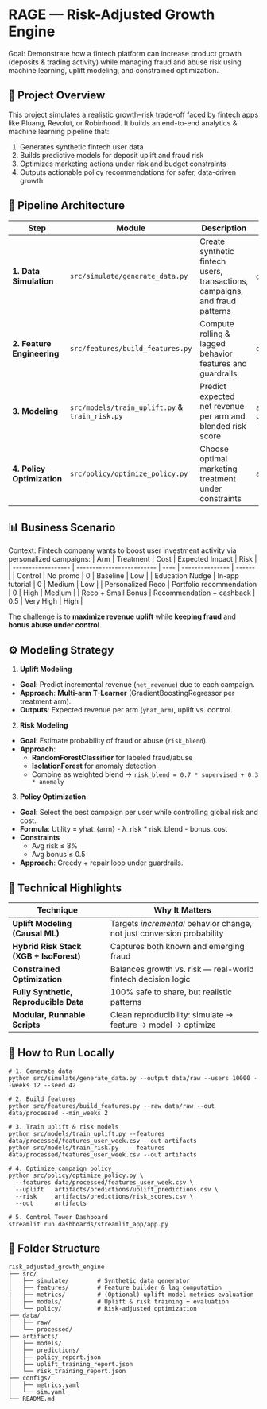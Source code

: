 # RAGE — Risk-Adjusted Growth Engine

Goal: Demonstrate how a fintech platform can increase product growth (deposits & trading activity) while managing fraud and abuse risk using machine learning, uplift modeling, and constrained optimization.

## 🚀 Project Overview

This project simulates a realistic growth–risk trade-off faced by fintech apps like Pluang, Revolut, or Robinhood.
It builds an end-to-end analytics & machine learning pipeline that:

1. Generates synthetic fintech user data
2. Builds predictive models for deposit uplift and fraud risk
3. Optimizes marketing actions under risk and budget constraints
4. Outputs actionable policy recommendations for safer, data-driven growth

## 🧩 Pipeline Architecture

| Step                       | Module                                         | Description                                                                 | Deliverables                                  |
| -------------------------- | ---------------------------------------------- | --------------------------------------------------------------------------- | --------------------------------------------- |
| **1. Data Simulation**     | `src/simulate/generate_data.py`                | Create synthetic fintech users, transactions, campaigns, and fraud patterns | `data/raw/` CSVs                              |
| **2. Feature Engineering** | `src/features/build_features.py`               | Compute rolling & lagged behavior features and guardrails                   | `data/processed/features_user_week.csv`       |
| **3. Modeling**            | `src/models/train_uplift.py` & `train_risk.py` | Predict expected net revenue per arm and blended risk score                 | `artifacts/models/*.pkl`, `predictions/*.csv` |
| **4. Policy Optimization** | `src/policy/optimize_policy.py`                | Choose optimal marketing treatment under constraints                        | `artifacts/policy_report.json`                |

## 📊 Business Scenario

Context:
Fintech company wants to boost user investment activity via personalized campaigns:
| Arm | Treatment | Cost | Expected Impact | Risk |
| ------------------ | ------------------------- | ---- | --------------- | ------ |
| Control | No promo | 0 | Baseline | Low |
| Education Nudge | In-app tutorial | 0 | Medium | Low |
| Personalized Reco | Portfolio recommendation | 0 | High | Medium |
| Reco + Small Bonus | Recommendation + cashback | 0.5 | Very High | High |

The challenge is to **maximize revenue uplift** while **keeping fraud** and **bonus abuse under control**.

## ⚙️ Modeling Strategy

1. **Uplift Modeling**

- **Goal**: Predict incremental revenue (`net_revenue`) due to each campaign.
- **Approach**: **Multi-arm T-Learner** (GradientBoostingRegressor per treatment arm).
- **Outputs**: Expected revenue per arm (`yhat_arm`), uplift vs. control.

2. **Risk Modeling**

- **Goal**: Estimate probability of fraud or abuse (`risk_blend`).
- **Approach**:
  - **RandomForestClassifier** for labeled fraud/abuse
  - **IsolationForest** for anomaly detection
  - Combine as weighted blend → `risk_blend = 0.7 * supervised + 0.3 * anomaly`

3. **Policy Optimization**

- **Goal**: Select the best campaign per user while controlling global risk and cost.
- **Formula**: Utility = yhat\_{arm} - λ_risk \* risk_blend - bonus_cost
- **Constraints**
  - Avg risk ≤ 8%
  - Avg bonus ≤ 0.5
- **Approach**: Greedy + repair loop under guardrails.

## 🧠 Technical Highlights

| Technique                               | Why It Matters                                                         |
| --------------------------------------- | ---------------------------------------------------------------------- |
| **Uplift Modeling (Causal ML)**         | Targets _incremental_ behavior change, not just conversion probability |
| **Hybrid Risk Stack (XGB + IsoForest)** | Captures both known and emerging fraud                                 |
| **Constrained Optimization**            | Balances growth vs. risk — real-world fintech decision logic           |
| **Fully Synthetic, Reproducible Data**  | 100% safe to share, but realistic patterns                             |
| **Modular, Runnable Scripts**           | Clean reproducibility: simulate → feature → model → optimize           |

## 🧰 How to Run Locally

```
# 1. Generate data
python src/simulate/generate_data.py --output data/raw --users 10000 --weeks 12 --seed 42

# 2. Build features
python src/features/build_features.py --raw data/raw --out data/processed --min_weeks 2

# 3. Train uplift & risk models
python src/models/train_uplift.py --features data/processed/features_user_week.csv --out artifacts
python src/models/train_risk.py   --features data/processed/features_user_week.csv --out artifacts

# 4. Optimize campaign policy
python src/policy/optimize_policy.py \
  --features data/processed/features_user_week.csv \
  --uplift   artifacts/predictions/uplift_predictions.csv \
  --risk     artifacts/predictions/risk_scores.csv \
  --out      artifacts

# 5. Control Tower Dashboard
streamlit run dashboards/streamlit_app/app.py
```

## 📁 Folder Structure

```
risk_adjusted_growth_engine
├── src/
│   ├── simulate/        # Synthetic data generator
│   ├── features/        # Feature builder & lag computation
|   ├── metrics/         # (Optional) uplift model metrics evaluation
│   ├── models/          # Uplift & risk training + evaluation
│   └── policy/          # Risk-adjusted optimization
├── data/
│   ├── raw/
│   └── processed/
├── artifacts/
│   ├── models/
│   ├── predictions/
│   ├── policy_report.json
│   ├── uplift_training_report.json
│   └── risk_training_report.json
├── configs/
│   ├── metrics.yaml
│   └── sim.yaml
└── README.md

```
